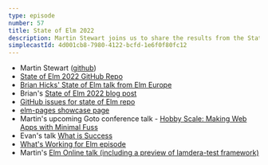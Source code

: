 ```yaml
---
type: episode
number: 57
title: State of Elm 2022
description: Martin Stewart joins us to share the results from the State of Elm 2022 and look at some of the trends.
simplecastId: 4d001cb8-7980-4122-bcfd-1e6f0f80fc12
---
```


- Martin Stewart ([github](https://github.com/MartinSStewart))
- [State of Elm 2022 GitHub Repo](https://github.com/MartinSStewart/state-of-elm)
- [Brian Hicks' State of Elm talk from Elm Europe](https://www.youtube.com/watch?v=BAtql6ZbvpU)
- Brian's [State of Elm 2022 blog post](https://www.brianthicks.com/post/2018/12/26/state-of-elm-2018-results/)
- [GitHub issues for state of Elm repo](https://github.com/MartinSStewart/state-of-elm/issues)
- [elm-pages showcase page](https://elm-pages.com/showcase)
- Martin's upcoming Goto conference talk - [Hobby Scale: Making Web Apps with Minimal Fuss](https://gotoaarhus.com/2022/sessions/2046/hobby-scale-making-web-apps-with-minimal-fuss)
- Evan's talk [What is Success](https://www.youtube.com/watch?v=uGlzRt-FYto)
- [What's Working for Elm episode](https://elm-radio.com/episode/whats-working-for-elm)
- Martin's [Elm Online talk (including a preview of lamdera-test framework)](https://www.youtube.com/watch?v=3Nn5meBieh4)

